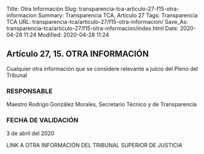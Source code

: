 Title: Otra Información
Slug: transparencia-tca-articulo-27-f15-otra-informacion
Summary: Transparencia TCA, Artículo 27
Tags: Transparencia TCA
URL: transparencia-tca/articulo-27/f15-otra-informacion/
Save_As: transparencia-tca/articulo-27/f15-otra-informacion/index.html
Date: 2020-04-28 11:24
Modified: 2020-04-28 11:24


## Artículo 27, 15. OTRA INFORMACIÓN

Cualquier otra información que se considere relevante a juicio del Pleno del Tribunal


### RESPONSABLE

Maestro Rodrigo González Morales, Secretario Técnico y de Transparencia


### FECHA DE VALIDACIÓN

3 de abril del 2020


LINK A OTRA INFORMACIÓN DEL TRIBUNAL SUPERIOR DE JUSTICIA



